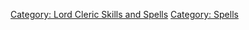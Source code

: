[Category: Lord Cleric Skills and
Spells](Category:_Lord_Cleric_Skills_and_Spells "wikilink") [Category:
Spells](Category:_Spells "wikilink")
